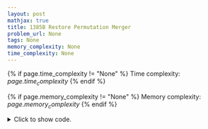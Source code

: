 ```yaml
---
layout: post
mathjax: true
title: 1385B Restore Permutation Merger
problem_url: None
tags: None
memory_complexity: None
time_complexity: None
---
```




{% if page.time_complexity != "None" %}
Time complexity: ${{ page.time_complexity }}$
{% endif %}

{% if page.memory_complexity != "None" %}
Memory complexity: ${{ page.memory_complexity }}$
{% endif %}

<details>
<summary>
<p style="display:inline">Click to show code.</p>
</summary>
```cpp
{% raw %}
using namespace std;
using vi = vector<int>;
int main(void)
{
    int t, n, ai;
    vi cnt;
    cin >> t;
    while (t--)
    {
        cin >> n;
        cnt.assign(n + 1, 0);
        n *= 2;
        while (n--)
        {
            cin >> ai;
            cnt[ai]++;
            if (cnt[ai] == 2)
                cout << ai << " ";
        }
        cout << endl;
    }
    return 0;
}

{% endraw %}
```
</details>

